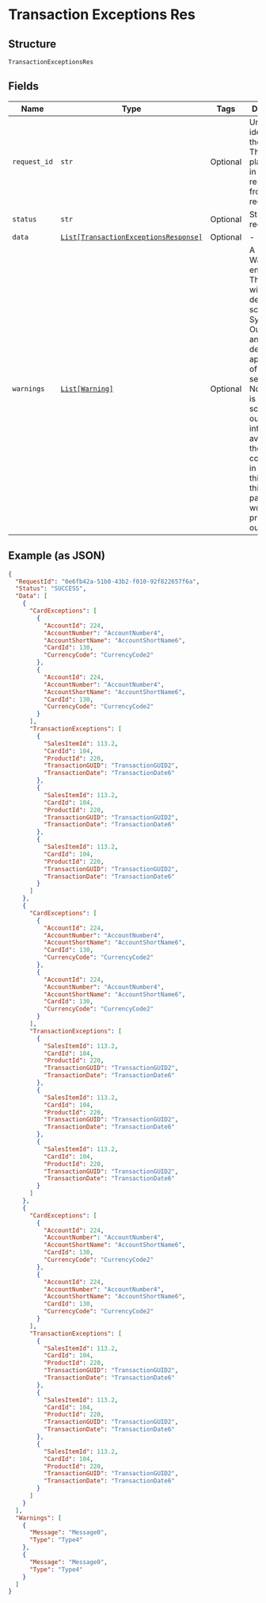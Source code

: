 
# Transaction Exceptions Res

## Structure

`TransactionExceptionsRes`

## Fields

| Name | Type | Tags | Description |
|  --- | --- | --- | --- |
| `request_id` | `str` | Optional | Unique identifier for the request. This will be played back in the response from the request. |
| `status` | `str` | Optional | Status of the request |
| `data` | [`List[TransactionExceptionsResponse]`](../../doc/models/transaction-exceptions-response.md) | Optional | - |
| `warnings` | [`List[Warning]`](../../doc/models/warning.md) | Optional | A list of Warning entity.<br>This entity will hold the details of the scheduled System Outages of any dependent applications of this service.<br>Note: If there is no scheduled outage information available, in the configuration in AMS, for this service, this parameter won’t be present in output. |

## Example (as JSON)

```json
{
  "RequestId": "0e6fb42a-51b0-43b2-f010-92f822657f6a",
  "Status": "SUCCESS",
  "Data": [
    {
      "CardExceptions": [
        {
          "AccountId": 224,
          "AccountNumber": "AccountNumber4",
          "AccountShortName": "AccountShortName6",
          "CardId": 130,
          "CurrencyCode": "CurrencyCode2"
        },
        {
          "AccountId": 224,
          "AccountNumber": "AccountNumber4",
          "AccountShortName": "AccountShortName6",
          "CardId": 130,
          "CurrencyCode": "CurrencyCode2"
        }
      ],
      "TransactionExceptions": [
        {
          "SalesItemId": 113.2,
          "CardId": 104,
          "ProductId": 220,
          "TransactionGUID": "TransactionGUID2",
          "TransactionDate": "TransactionDate6"
        },
        {
          "SalesItemId": 113.2,
          "CardId": 104,
          "ProductId": 220,
          "TransactionGUID": "TransactionGUID2",
          "TransactionDate": "TransactionDate6"
        },
        {
          "SalesItemId": 113.2,
          "CardId": 104,
          "ProductId": 220,
          "TransactionGUID": "TransactionGUID2",
          "TransactionDate": "TransactionDate6"
        }
      ]
    },
    {
      "CardExceptions": [
        {
          "AccountId": 224,
          "AccountNumber": "AccountNumber4",
          "AccountShortName": "AccountShortName6",
          "CardId": 130,
          "CurrencyCode": "CurrencyCode2"
        },
        {
          "AccountId": 224,
          "AccountNumber": "AccountNumber4",
          "AccountShortName": "AccountShortName6",
          "CardId": 130,
          "CurrencyCode": "CurrencyCode2"
        }
      ],
      "TransactionExceptions": [
        {
          "SalesItemId": 113.2,
          "CardId": 104,
          "ProductId": 220,
          "TransactionGUID": "TransactionGUID2",
          "TransactionDate": "TransactionDate6"
        },
        {
          "SalesItemId": 113.2,
          "CardId": 104,
          "ProductId": 220,
          "TransactionGUID": "TransactionGUID2",
          "TransactionDate": "TransactionDate6"
        },
        {
          "SalesItemId": 113.2,
          "CardId": 104,
          "ProductId": 220,
          "TransactionGUID": "TransactionGUID2",
          "TransactionDate": "TransactionDate6"
        }
      ]
    },
    {
      "CardExceptions": [
        {
          "AccountId": 224,
          "AccountNumber": "AccountNumber4",
          "AccountShortName": "AccountShortName6",
          "CardId": 130,
          "CurrencyCode": "CurrencyCode2"
        },
        {
          "AccountId": 224,
          "AccountNumber": "AccountNumber4",
          "AccountShortName": "AccountShortName6",
          "CardId": 130,
          "CurrencyCode": "CurrencyCode2"
        }
      ],
      "TransactionExceptions": [
        {
          "SalesItemId": 113.2,
          "CardId": 104,
          "ProductId": 220,
          "TransactionGUID": "TransactionGUID2",
          "TransactionDate": "TransactionDate6"
        },
        {
          "SalesItemId": 113.2,
          "CardId": 104,
          "ProductId": 220,
          "TransactionGUID": "TransactionGUID2",
          "TransactionDate": "TransactionDate6"
        },
        {
          "SalesItemId": 113.2,
          "CardId": 104,
          "ProductId": 220,
          "TransactionGUID": "TransactionGUID2",
          "TransactionDate": "TransactionDate6"
        }
      ]
    }
  ],
  "Warnings": [
    {
      "Message": "Message0",
      "Type": "Type4"
    },
    {
      "Message": "Message0",
      "Type": "Type4"
    }
  ]
}
```

